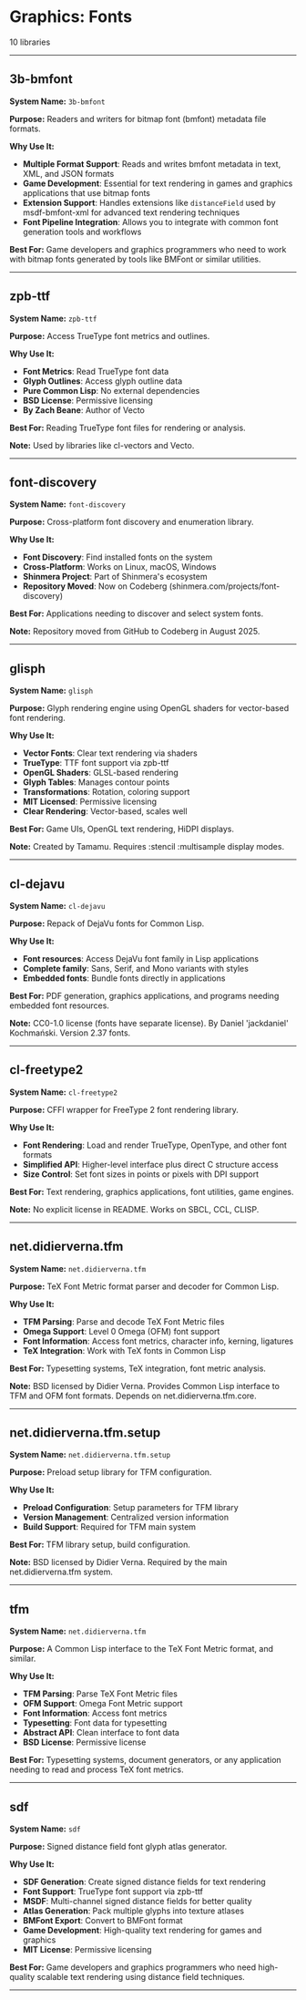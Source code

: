 # Graphics: Fonts

10 libraries

---

## 3b-bmfont

**System Name:** `3b-bmfont`

**Purpose:** Readers and writers for bitmap font (bmfont) metadata file formats.

**Why Use It:**
- **Multiple Format Support**: Reads and writes bmfont metadata in text, XML, and JSON formats
- **Game Development**: Essential for text rendering in games and graphics applications that use bitmap fonts
- **Extension Support**: Handles extensions like `distanceField` used by msdf-bmfont-xml for advanced text rendering techniques
- **Font Pipeline Integration**: Allows you to integrate with common font generation tools and workflows

**Best For:** Game developers and graphics programmers who need to work with bitmap fonts generated by tools like BMFont or similar utilities.

---


## zpb-ttf

**System Name:** `zpb-ttf`

**Purpose:** Access TrueType font metrics and outlines.

**Why Use It:**
- **Font Metrics**: Read TrueType font data
- **Glyph Outlines**: Access glyph outline data
- **Pure Common Lisp**: No external dependencies
- **BSD License**: Permissive licensing
- **By Zach Beane**: Author of Vecto

**Best For:** Reading TrueType font files for rendering or analysis.

**Note:** Used by libraries like cl-vectors and Vecto.

---


## font-discovery

**System Name:** `font-discovery`

**Purpose:** Cross-platform font discovery and enumeration library.

**Why Use It:**
- **Font Discovery**: Find installed fonts on the system
- **Cross-Platform**: Works on Linux, macOS, Windows
- **Shinmera Project**: Part of Shinmera's ecosystem
- **Repository Moved**: Now on Codeberg (shinmera.com/projects/font-discovery)

**Best For:** Applications needing to discover and select system fonts.

**Note:** Repository moved from GitHub to Codeberg in August 2025.

---


## glisph

**System Name:** `glisph`

**Purpose:** Glyph rendering engine using OpenGL shaders for vector-based font rendering.

**Why Use It:**
- **Vector Fonts**: Clear text rendering via shaders
- **TrueType**: TTF font support via zpb-ttf
- **OpenGL Shaders**: GLSL-based rendering
- **Glyph Tables**: Manages contour points
- **Transformations**: Rotation, coloring support
- **MIT Licensed**: Permissive licensing
- **Clear Rendering**: Vector-based, scales well

**Best For:** Game UIs, OpenGL text rendering, HiDPI displays.

**Note:** Created by Tamamu. Requires :stencil :multisample display modes.

---


## cl-dejavu

**System Name:** `cl-dejavu`

**Purpose:** Repack of DejaVu fonts for Common Lisp.

**Why Use It:**
- **Font resources**: Access DejaVu font family in Lisp applications
- **Complete family**: Sans, Serif, and Mono variants with styles
- **Embedded fonts**: Bundle fonts directly in applications

**Best For:** PDF generation, graphics applications, and programs needing embedded font resources.

**Note:** CC0-1.0 license (fonts have separate license). By Daniel 'jackdaniel' Kochmański. Version 2.37 fonts.

---


## cl-freetype2

**System Name:** `cl-freetype2`

**Purpose:** CFFI wrapper for FreeType 2 font rendering library.

**Why Use It:**
- **Font Rendering**: Load and render TrueType, OpenType, and other font formats
- **Simplified API**: Higher-level interface plus direct C structure access
- **Size Control**: Set font sizes in points or pixels with DPI support

**Best For:** Text rendering, graphics applications, font utilities, game engines.

**Note:** No explicit license in README. Works on SBCL, CCL, CLISP.

---


## net.didierverna.tfm

**System Name:** `net.didierverna.tfm`

**Purpose:** TeX Font Metric format parser and decoder for Common Lisp.

**Why Use It:**
- **TFM Parsing**: Parse and decode TeX Font Metric files
- **Omega Support**: Level 0 Omega (OFM) font support
- **Font Information**: Access font metrics, character info, kerning, ligatures
- **TeX Integration**: Work with TeX fonts in Common Lisp

**Best For:** Typesetting systems, TeX integration, font metric analysis.

**Note:** BSD licensed by Didier Verna. Provides Common Lisp interface to TFM and OFM font formats. Depends on net.didierverna.tfm.core.

---


## net.didierverna.tfm.setup

**System Name:** `net.didierverna.tfm.setup`

**Purpose:** Preload setup library for TFM configuration.

**Why Use It:**
- **Preload Configuration**: Setup parameters for TFM library
- **Version Management**: Centralized version information
- **Build Support**: Required for TFM main system

**Best For:** TFM library setup, build configuration.

**Note:** BSD licensed by Didier Verna. Required by the main net.didierverna.tfm system.

---


## tfm

**System Name:** `net.didierverna.tfm`

**Purpose:** A Common Lisp interface to the TeX Font Metric format, and similar.

**Why Use It:**
- **TFM Parsing**: Parse TeX Font Metric files
- **OFM Support**: Omega Font Metric support
- **Font Information**: Access font metrics
- **Typesetting**: Font data for typesetting
- **Abstract API**: Clean interface to font data
- **BSD License**: Permissive license

**Best For:** Typesetting systems, document generators, or any application needing to read and process TeX font metrics.

---


## sdf

**System Name:** `sdf`

**Purpose:** Signed distance field font glyph atlas generator.

**Why Use It:**
- **SDF Generation**: Create signed distance fields for text rendering
- **Font Support**: TrueType font support via zpb-ttf
- **MSDF**: Multi-channel signed distance fields for better quality
- **Atlas Generation**: Pack multiple glyphs into texture atlases
- **BMFont Export**: Convert to BMFont format
- **Game Development**: High-quality text rendering for games and graphics
- **MIT License**: Permissive licensing

**Best For:** Game developers and graphics programmers who need high-quality scalable text rendering using distance field techniques.

---


